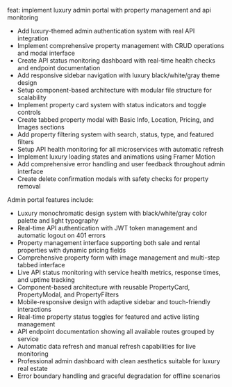 feat: implement luxury admin portal with property management and api monitoring

- Add luxury-themed admin authentication system with real API integration
- Implement comprehensive property management with CRUD operations and modal interface
- Create API status monitoring dashboard with real-time health checks and endpoint documentation
- Add responsive sidebar navigation with luxury black/white/gray theme design
- Setup component-based architecture with modular file structure for scalability
- Implement property card system with status indicators and toggle controls
- Create tabbed property modal with Basic Info, Location, Pricing, and Images sections
- Add property filtering system with search, status, type, and featured filters
- Setup API health monitoring for all microservices with automatic refresh
- Implement luxury loading states and animations using Framer Motion
- Add comprehensive error handling and user feedback throughout admin interface
- Create delete confirmation modals with safety checks for property removal

Admin portal features include:
- Luxury monochromatic design system with black/white/gray color palette and light typography
- Real-time API authentication with JWT token management and automatic logout on 401 errors
- Property management interface supporting both sale and rental properties with dynamic pricing fields
- Comprehensive property form with image management and multi-step tabbed interface
- Live API status monitoring with service health metrics, response times, and uptime tracking
- Component-based architecture with reusable PropertyCard, PropertyModal, and PropertyFilters
- Mobile-responsive design with adaptive sidebar and touch-friendly interactions
- Real-time property status toggles for featured and active listing management
- API endpoint documentation showing all available routes grouped by service
- Automatic data refresh and manual refresh capabilities for live monitoring
- Professional admin dashboard with clean aesthetics suitable for luxury real estate
- Error boundary handling and graceful degradation for offline scenarios
